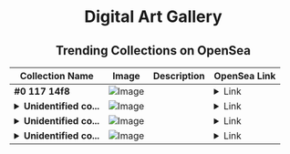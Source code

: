 <div align="center">

# Digital Art Gallery

## Trending Collections on OpenSea

| Collection Name                       | Image                                                                                     | Description                       | OpenSea Link                                                                                          |
|---------------------------------------|-------------------------------------------------------------------------------------------|-----------------------------------|--------------------------------------------------------------------------------------------------------|
| **#0 117 14f8** | ![Image](https://i.seadn.io/s/raw/files/f053834f05a4c1a44a3127b0358dc117.jpg?w=500&auto=format?w=200&auto=format) |  | <details><summary>Link</summary>[#0 117 14f8](https://opensea.io/collection/0-117-14f8)</details> |
| **<details><summary>Unidentified co...</summary>Unidentified contract d0558fc7-9869-4ff7-bbfa-4436ee20fa87</details>** | ![Image](https://i.seadn.io/s/raw/files/f0d1f55757a45f6a139fd3a315459b7d.jpg?w=500&auto=format?w=200&auto=format) |  | <details><summary>Link</summary>[Unidentified contract d0558fc7-9869-4ff7-bbfa-4436ee20fa87](https://opensea.io/collection/unidentified-contract-d0558fc7-9869-4ff7-bbfa-4436)</details> |
| **<details><summary>Unidentified co...</summary>Unidentified contract 9aefd0b6-ce7b-4b22-88d3-13ed7b9e6153</details>** | ![Image](https://i.seadn.io/s/raw/files/e86404459f0a28661c41bd910f8b5899.png?w=500&auto=format?w=200&auto=format) |  | <details><summary>Link</summary>[Unidentified contract 9aefd0b6-ce7b-4b22-88d3-13ed7b9e6153](https://opensea.io/collection/unidentified-contract-9aefd0b6-ce7b-4b22-88d3-13ed)</details> |
| **<details><summary>Unidentified co...</summary>Unidentified contract abf273b2-6bf2-404e-9dba-dc00f522b51b</details>** | ![Image](https://i.seadn.io/s/raw/files/e86404459f0a28661c41bd910f8b5899.png?w=500&auto=format?w=200&auto=format) |  | <details><summary>Link</summary>[Unidentified contract abf273b2-6bf2-404e-9dba-dc00f522b51b](https://opensea.io/collection/unidentified-contract-abf273b2-6bf2-404e-9dba-dc00)</details> |

</div>